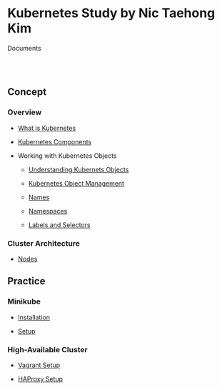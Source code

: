 # Kubernetes Study by Nic Taehong Kim

Documents

<br></br>

## Concept

### Overview

- [What is Kubernetes](./Documents/001-Overview/01-What_is_Kubernetes.md)

- [Kubernetes Components](./Documents/001-Overview/02-Kubernetes_componentes.md)

- Working with Kubernetes Objects

  - [Understanding Kubernets Objects](./Documents/001-Overview/03-Working_with_Kubernetes_Objects/01-Understanding_Kubernetes_Objects.md)

  - [Kubernetes Object Management](./Documents/001-Overview/03-Working_with_Kubernetes_Objects/02-Kubernetes_Object_Management.md)

  - [Names](./Documents/001-Overview/03-Working_with_Kubernetes_Objects/03-Names.md)

  - [Namespaces](./Documents/001-Overview/03-Working_with_Kubernetes_Objects/04-Namespaces.md)
  
  - [Labels and Selectors](./Documents/001-Overview/03-Working_with_Kubernetes_Objects/05-Labels_and_Selectors.md)
  
### Cluster Architecture

- [Nodes](./Documents/002-Cluster_Architecture/01-Nodes.md)


## Practice

### Minikube

- [Installation](./Practice/Minikube/001-Installation.md)

- [Setup](./Practice/Minikube/002-Setup.md)

### High-Available Cluster

- [Vagrant Setup](./Practice/Stacked_etcd/001-Vagrantfile.md)

- [HAProxy Setup](./Practice/Stacked_etcd/002-HAProxy.md)